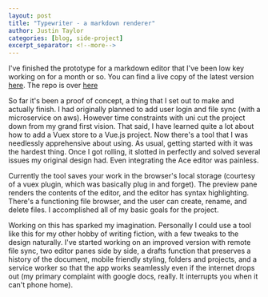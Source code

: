 ```yaml
---
layout: post
title: "Typewriter - a markdown renderer"
author: Justin Taylor
categories: [blog, side-project]
excerpt_separator: <!--more-->
---
```


I've finished the prototype for a markdown editor that I've been low key working on for a month or so. You can find a live copy of the latest version [here](https://irate-panda.surge.sh/). The repo is over [here](https://github.com/sjustintaylor/typewriter)

<!--more-->

So far it's been a proof of concept, a thing that I set out to make and actually finish. I had originally planned to add user login and file sync (with a microservice on aws). However time constraints with uni cut the project down from my grand first vision. That said, I have learned quite a lot about how to add a Vuex store to a Vue.js project. Now there's a tool that I was needlessly apprehensive about using. As usual, getting started with it was the hardest thing. Once I got rolling, it slotted in perfectly and solved several issues my original design had. Even integrating the Ace editor was painless.

Currently the tool saves your work in the browser's local storage (courtesy of a vuex plugin, which was basically plug in and forget). The preview pane renders the contents of the editor, and the editor has syntax highlighting. There's a functioning file browser, and the user can create, rename, and delete files. I accomplished all of my basic goals for the project.

Working on this has sparked my imagination. Personally I could use a tool like this for my other hobby of writing fiction, with a few tweaks to the design naturally. I've started working on an improved version with remote file sync, two editor panes side by side, a drafts function that preserves a history of the document, mobile friendly styling, folders and projects, and a service worker so that the app works seamlessly even if the internet drops out (my primary complaint with google docs, really. It interrupts you when it can't phone home).
